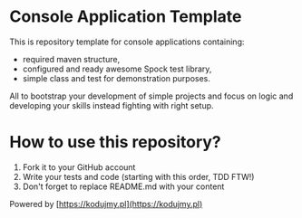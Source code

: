 # Console Application Template

This is repository template for console applications containing:

* required maven structure,
* configured and ready awesome Spock test library,
* simple class and test for demonstration purposes.

All to bootstrap your development of simple projects and focus on logic and developing your skills instead fighting with right setup.

# How to use this repository?

1. Fork it to your GitHub account
2. Write your tests and code (starting with this order, TDD FTW!)
3. Don't forget to replace README.md with your content


Powered by [https://kodujmy.pl](https://kodujmy.pl)